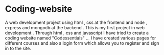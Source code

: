# Coding-website
A web development project using html , css at the frontend and node , express and mongodb at the backend . This is my first project in web development . 
Through html , css and javascript I have tried to create a coding website named "Codessentials" ... I have created various pages for different courses and also a login form
which allows you to register and sign in to the site.
